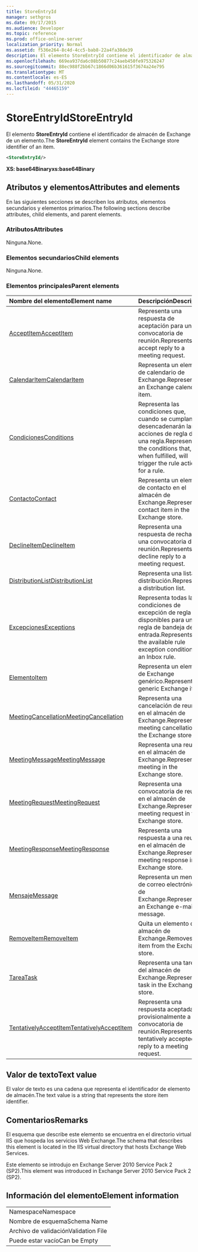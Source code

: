 ```yaml
---
title: StoreEntryId
manager: sethgros
ms.date: 09/17/2015
ms.audience: Developer
ms.topic: reference
ms.prod: office-online-server
localization_priority: Normal
ms.assetid: f536e264-8c4d-4cc5-bab8-22a4fa38de39
description: El elemento StoreEntryId contiene el identificador de almacén de Exchange de un elemento.
ms.openlocfilehash: 669ea937da6c08b50877c24aeb450fe975326247
ms.sourcegitcommit: 88ec988f2bb67c1866d06b361615f3674a24e795
ms.translationtype: MT
ms.contentlocale: es-ES
ms.lasthandoff: 05/31/2020
ms.locfileid: "44465159"
---
```

# <a name="storeentryid"></a><span data-ttu-id="b8bdd-103">StoreEntryId</span><span class="sxs-lookup"><span data-stu-id="b8bdd-103">StoreEntryId</span></span>

<span data-ttu-id="b8bdd-104">El elemento **StoreEntryId** contiene el identificador de almacén de Exchange de un elemento.</span><span class="sxs-lookup"><span data-stu-id="b8bdd-104">The **StoreEntryId** element contains the Exchange store identifier of an item.</span></span> 
  
```XML
<StoreEntryId/>
```

 <span data-ttu-id="b8bdd-105">**XS: base64Binary**</span><span class="sxs-lookup"><span data-stu-id="b8bdd-105">**xs:base64Binary**</span></span>
## <a name="attributes-and-elements"></a><span data-ttu-id="b8bdd-106">Atributos y elementos</span><span class="sxs-lookup"><span data-stu-id="b8bdd-106">Attributes and elements</span></span>

<span data-ttu-id="b8bdd-107">En las siguientes secciones se describen los atributos, elementos secundarios y elementos primarios.</span><span class="sxs-lookup"><span data-stu-id="b8bdd-107">The following sections describe attributes, child elements, and parent elements.</span></span>
  
### <a name="attributes"></a><span data-ttu-id="b8bdd-108">Atributos</span><span class="sxs-lookup"><span data-stu-id="b8bdd-108">Attributes</span></span>

<span data-ttu-id="b8bdd-109">Ninguna.</span><span class="sxs-lookup"><span data-stu-id="b8bdd-109">None.</span></span>
  
### <a name="child-elements"></a><span data-ttu-id="b8bdd-110">Elementos secundarios</span><span class="sxs-lookup"><span data-stu-id="b8bdd-110">Child elements</span></span>

<span data-ttu-id="b8bdd-111">Ninguna.</span><span class="sxs-lookup"><span data-stu-id="b8bdd-111">None.</span></span>
  
### <a name="parent-elements"></a><span data-ttu-id="b8bdd-112">Elementos principales</span><span class="sxs-lookup"><span data-stu-id="b8bdd-112">Parent elements</span></span>

|<span data-ttu-id="b8bdd-113">**Nombre del elemento**</span><span class="sxs-lookup"><span data-stu-id="b8bdd-113">**Element name**</span></span>|<span data-ttu-id="b8bdd-114">**Descripción**</span><span class="sxs-lookup"><span data-stu-id="b8bdd-114">**Description**</span></span>|
|:-----|:-----|
|[<span data-ttu-id="b8bdd-115">AcceptItem</span><span class="sxs-lookup"><span data-stu-id="b8bdd-115">AcceptItem</span></span>](acceptitem.md) <br/> |<span data-ttu-id="b8bdd-116">Representa una respuesta de aceptación para una convocatoria de reunión.</span><span class="sxs-lookup"><span data-stu-id="b8bdd-116">Represents an accept reply to a meeting request.</span></span>  <br/> |
|[<span data-ttu-id="b8bdd-117">CalendarItem</span><span class="sxs-lookup"><span data-stu-id="b8bdd-117">CalendarItem</span></span>](calendaritem.md) <br/> |<span data-ttu-id="b8bdd-118">Representa un elemento de calendario de Exchange.</span><span class="sxs-lookup"><span data-stu-id="b8bdd-118">Represents an Exchange calendar item.</span></span>  <br/> |
|[<span data-ttu-id="b8bdd-119">Condiciones</span><span class="sxs-lookup"><span data-stu-id="b8bdd-119">Conditions</span></span>](conditions.md) <br/> |<span data-ttu-id="b8bdd-120">Representa las condiciones que, cuando se cumplan, desencadenarán las acciones de regla de una regla.</span><span class="sxs-lookup"><span data-stu-id="b8bdd-120">Represents the conditions that, when fulfilled, will trigger the rule actions for a rule.</span></span>  <br/> |
|[<span data-ttu-id="b8bdd-121">Contacto</span><span class="sxs-lookup"><span data-stu-id="b8bdd-121">Contact</span></span>](contact.md) <br/> |<span data-ttu-id="b8bdd-122">Representa un elemento de contacto en el almacén de Exchange.</span><span class="sxs-lookup"><span data-stu-id="b8bdd-122">Represents a contact item in the Exchange store.</span></span>  <br/> |
|[<span data-ttu-id="b8bdd-123">DeclineItem</span><span class="sxs-lookup"><span data-stu-id="b8bdd-123">DeclineItem</span></span>](declineitem.md) <br/> |<span data-ttu-id="b8bdd-124">Representa una respuesta de rechazo a una convocatoria de reunión.</span><span class="sxs-lookup"><span data-stu-id="b8bdd-124">Represents a decline reply to a meeting request.</span></span>  <br/> |
|[<span data-ttu-id="b8bdd-125">DistributionList</span><span class="sxs-lookup"><span data-stu-id="b8bdd-125">DistributionList</span></span>](distributionlist.md) <br/> |<span data-ttu-id="b8bdd-126">Representa una lista de distribución.</span><span class="sxs-lookup"><span data-stu-id="b8bdd-126">Represents a distribution list.</span></span>  <br/> |
|[<span data-ttu-id="b8bdd-127">Excepciones</span><span class="sxs-lookup"><span data-stu-id="b8bdd-127">Exceptions</span></span>](exceptions.md) <br/> |<span data-ttu-id="b8bdd-128">Representa todas las condiciones de excepción de regla disponibles para una regla de bandeja de entrada.</span><span class="sxs-lookup"><span data-stu-id="b8bdd-128">Represents all the available rule exception conditions for an Inbox rule.</span></span>  <br/> |
|[<span data-ttu-id="b8bdd-129">Elemento</span><span class="sxs-lookup"><span data-stu-id="b8bdd-129">Item</span></span>](item.md) <br/> |<span data-ttu-id="b8bdd-130">Representa un elemento de Exchange genérico.</span><span class="sxs-lookup"><span data-stu-id="b8bdd-130">Represents a generic Exchange item.</span></span>  <br/> |
|[<span data-ttu-id="b8bdd-131">MeetingCancellation</span><span class="sxs-lookup"><span data-stu-id="b8bdd-131">MeetingCancellation</span></span>](meetingcancellation.md) <br/> |<span data-ttu-id="b8bdd-132">Representa una cancelación de reunión en el almacén de Exchange.</span><span class="sxs-lookup"><span data-stu-id="b8bdd-132">Represents a meeting cancellation in the Exchange store.</span></span>  <br/> |
|[<span data-ttu-id="b8bdd-133">MeetingMessage</span><span class="sxs-lookup"><span data-stu-id="b8bdd-133">MeetingMessage</span></span>](meetingmessage.md) <br/> |<span data-ttu-id="b8bdd-134">Representa una reunión en el almacén de Exchange.</span><span class="sxs-lookup"><span data-stu-id="b8bdd-134">Represents a meeting in the Exchange store.</span></span>  <br/> |
|[<span data-ttu-id="b8bdd-135">MeetingRequest</span><span class="sxs-lookup"><span data-stu-id="b8bdd-135">MeetingRequest</span></span>](meetingrequest.md) <br/> |<span data-ttu-id="b8bdd-136">Representa una convocatoria de reunión en el almacén de Exchange.</span><span class="sxs-lookup"><span data-stu-id="b8bdd-136">Represents a meeting request in the Exchange store.</span></span>  <br/> |
|[<span data-ttu-id="b8bdd-137">MeetingResponse</span><span class="sxs-lookup"><span data-stu-id="b8bdd-137">MeetingResponse</span></span>](meetingresponse.md) <br/> |<span data-ttu-id="b8bdd-138">Representa una respuesta a una reunión en el almacén de Exchange.</span><span class="sxs-lookup"><span data-stu-id="b8bdd-138">Represents a meeting response in the Exchange store.</span></span>  <br/> |
|[<span data-ttu-id="b8bdd-139">Mensaje</span><span class="sxs-lookup"><span data-stu-id="b8bdd-139">Message</span></span>](message-ex15websvcsotherref.md) <br/> |<span data-ttu-id="b8bdd-140">Representa un mensaje de correo electrónico de Exchange.</span><span class="sxs-lookup"><span data-stu-id="b8bdd-140">Represents an Exchange e-mail message.</span></span>  <br/> |
|[<span data-ttu-id="b8bdd-141">RemoveItem</span><span class="sxs-lookup"><span data-stu-id="b8bdd-141">RemoveItem</span></span>](removeitem.md) <br/> |<span data-ttu-id="b8bdd-142">Quita un elemento del almacén de Exchange.</span><span class="sxs-lookup"><span data-stu-id="b8bdd-142">Removes an item from the Exchange store.</span></span>  <br/> |
|[<span data-ttu-id="b8bdd-143">Tarea</span><span class="sxs-lookup"><span data-stu-id="b8bdd-143">Task</span></span>](task.md) <br/> |<span data-ttu-id="b8bdd-144">Representa una tarea del almacén de Exchange.</span><span class="sxs-lookup"><span data-stu-id="b8bdd-144">Represents a task in the Exchange store.</span></span>  <br/> |
|[<span data-ttu-id="b8bdd-145">TentativelyAcceptItem</span><span class="sxs-lookup"><span data-stu-id="b8bdd-145">TentativelyAcceptItem</span></span>](tentativelyacceptitem.md) <br/> |<span data-ttu-id="b8bdd-146">Representa una respuesta aceptada provisionalmente a una convocatoria de reunión.</span><span class="sxs-lookup"><span data-stu-id="b8bdd-146">Represents a tentatively accepted reply to a meeting request.</span></span>  <br/> |
   
## <a name="text-value"></a><span data-ttu-id="b8bdd-147">Valor de texto</span><span class="sxs-lookup"><span data-stu-id="b8bdd-147">Text value</span></span>

<span data-ttu-id="b8bdd-148">El valor de texto es una cadena que representa el identificador de elemento de almacén.</span><span class="sxs-lookup"><span data-stu-id="b8bdd-148">The text value is a string that represents the store item identifier.</span></span>
  
## <a name="remarks"></a><span data-ttu-id="b8bdd-149">Comentarios</span><span class="sxs-lookup"><span data-stu-id="b8bdd-149">Remarks</span></span>

<span data-ttu-id="b8bdd-150">El esquema que describe este elemento se encuentra en el directorio virtual IIS que hospeda los servicios Web Exchange.</span><span class="sxs-lookup"><span data-stu-id="b8bdd-150">The schema that describes this element is located in the IIS virtual directory that hosts Exchange Web Services.</span></span>
  
<span data-ttu-id="b8bdd-151">Este elemento se introdujo en Exchange Server 2010 Service Pack 2 (SP2).</span><span class="sxs-lookup"><span data-stu-id="b8bdd-151">This element was introduced in Exchange Server 2010 Service Pack 2 (SP2).</span></span>
  
## <a name="element-information"></a><span data-ttu-id="b8bdd-152">Información del elemento</span><span class="sxs-lookup"><span data-stu-id="b8bdd-152">Element information</span></span>

||
|:-----|
|<span data-ttu-id="b8bdd-153">Namespace</span><span class="sxs-lookup"><span data-stu-id="b8bdd-153">Namespace</span></span>  <br/> |
|<span data-ttu-id="b8bdd-154">Nombre de esquema</span><span class="sxs-lookup"><span data-stu-id="b8bdd-154">Schema Name</span></span>  <br/> |
|<span data-ttu-id="b8bdd-155">Archivo de validación</span><span class="sxs-lookup"><span data-stu-id="b8bdd-155">Validation File</span></span>  <br/> |
|<span data-ttu-id="b8bdd-156">Puede estar vacío</span><span class="sxs-lookup"><span data-stu-id="b8bdd-156">Can be Empty</span></span>  <br/> |
   

